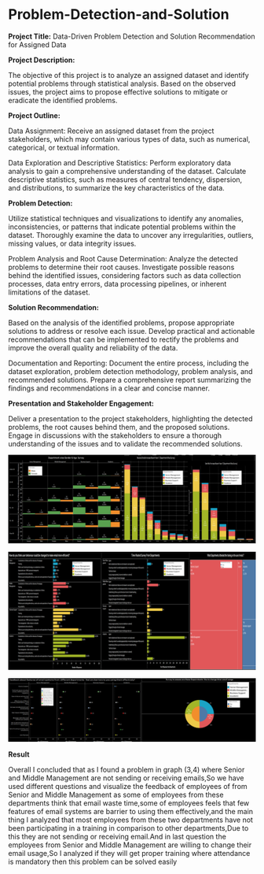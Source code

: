 # Problem-Detection-and-Solution

**Project Title:** Data-Driven Problem Detection and Solution Recommendation for Assigned Data

**Project Description:**

The objective of this project is to analyze an assigned dataset and identify potential problems through statistical analysis. Based on the observed issues, the project aims to propose effective solutions to mitigate or eradicate the identified problems.

**Project Outline:**

Data Assignment: Receive an assigned dataset from the project stakeholders, which may contain various types of data, such as numerical, categorical, or textual information.

Data Exploration and Descriptive Statistics: Perform exploratory data analysis to gain a comprehensive understanding of the dataset. Calculate descriptive statistics, such as measures of central tendency, dispersion, and distributions, to summarize the key characteristics of the data.

**Problem Detection:**

Utilize statistical techniques and visualizations to identify any anomalies, inconsistencies, or patterns that indicate potential problems within the dataset. Thoroughly examine the data to uncover any irregularities, outliers, missing values, or data integrity issues.

Problem Analysis and Root Cause Determination: Analyze the detected problems to determine their root causes. Investigate possible reasons behind the identified issues, considering factors such as data collection processes, data entry errors, data processing pipelines, or inherent limitations of the dataset.

**Solution Recommendation:**

Based on the analysis of the identified problems, propose appropriate solutions to address or resolve each issue. Develop practical and actionable recommendations that can be implemented to rectify the problems and improve the overall quality and reliability of the data.

Documentation and Reporting: Document the entire process, including the dataset exploration, problem detection methodology, problem analysis, and recommended solutions. Prepare a comprehensive report summarizing the findings and recommendations in a clear and concise manner.

**Presentation and Stakeholder Engagement:**

Deliver a presentation to the project stakeholders, highlighting the detected problems, the root causes behind them, and the proposed solutions. Engage in discussions with the stakeholders to ensure a thorough understanding of the issues and to validate the recommended solutions.

![Image_01](image_01.png)

![Image_02](image_02.png)

![Image_03](image_03.png)


**Result**

Overall I concluded that as I found a problem in graph (3,4) where Senior and Middle Management are not sending or receiving emails,So we have used different questions and visualize the feedback of employees of from Senior and Middle Management  as some of employees from these departments think that email waste time,some of employees feels that few features 
of email systems are barrier to using them effectively,and the main thing I analyzed that most 
employees from these two departments have not been participating in a training in comparison to other 
departments,Due to this they are not sending or receiving email.And  in last question the employees 
from Senior and Middle Management are willing to change their email usage,So I analyzed if they will get 
proper training where attendance is mandatory then this problem can be solved easily
